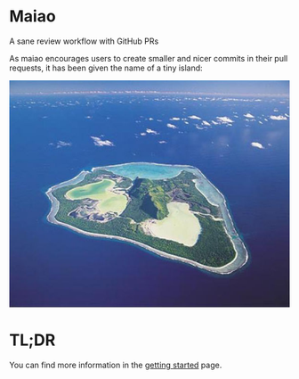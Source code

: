 # Maiao

A sane review workflow with GitHub PRs

As maiao encourages users to create smaller and nicer commits in their pull requests, it has been given the name of a tiny island:

![](img/inspired.jpg)

# TL;DR

You can find more information in the [getting started](getting-started) page.
